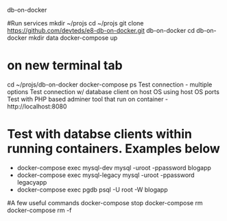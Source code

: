 db-on-docker


#Run services
mkdir ~/projs
cd ~/projs
git clone https://github.com/devteds/e8-db-on-docker.git db-on-docker
cd db-on-docker
mkdir data
docker-compose up

# on new terminal tab
cd ~/projs/db-on-docker
docker-compose ps
Test connection - multiple options
Test connection w/ database client on host OS using host OS ports
Test with PHP based adminer tool that run on container - http://localhost:8080

# Test with databse clients within running containers. Examples below

* docker-compose exec mysql-dev mysql -uroot -ppassword blogapp
* docker-compose exec mysql-legacy mysql -uroot -ppassword legacyapp
* docker-compose exec pgdb psql -U root -W blogapp

#A few useful commands
docker-compose stop
docker-compose rm
docker-compose rm -f 